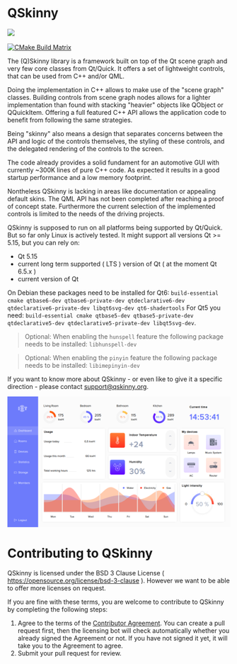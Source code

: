 # QSkinny

![](https://github.com/uwerat/qskinny/workflows/CI/badge.svg)

[![CMake Build Matrix](https://github.com/vrcomputing/qskinny/actions/workflows/cmake.yml/badge.svg)](https://github.com/vrcomputing/qskinny/actions/workflows/cmake.yml)

The (Q)Skinny library is a framework built on top of the Qt scene graph
and very few core classes from Qt/Quick. It offers a set of lightweight controls,
that can be used from C++ and/or QML.

Doing the implementation in C++ allows to make use of the "scene graph"
classes. Building controls from scene graph nodes allows for a lighter implementation
than found with stacking "heavier" objects like QObject or QQuickItem.
Offering a full featured C++ API allows the application code to benefit
from following the same strategies.

Being "skinny" also means a design that separates concerns between
the API and logic of the controls themselves, the styling of these controls,
and the delegated rendering of the controls to the screen.

The code already provides a solid fundament for an automotive GUI with
currently ~300K lines of pure C++ code. As expected it results
in a good startup performance and a low memory footprint.

Nontheless QSkinny is lacking in areas like documentation or appealing
default skins. The QML API has not been completed after reaching a
proof of concept state. Furthermore the current selection of the implemented
controls is limited to the needs of the driving projects.

QSkinny is supposed to run on all platforms being supported by Qt/Quick.
But so far only Linux is actively tested. 
It might support all versions Qt >= 5.15, but you can rely on:

- Qt 5.15
- current long term supported ( LTS ) version of Qt ( at the moment Qt 6.5.x )
- current version of Qt

On Debian these packages need to be installed for Qt6: `build-essential cmake
qtbase6-dev qtbase6-private-dev qtdeclarative6-dev qtdeclarative6-private-dev libqt6svg-dev qt6-shadertools`
For Qt5 you need: `build-essential cmake
qtbase5-dev qtbase5-private-dev qtdeclarative5-dev qtdeclarative5-private-dev libqt5svg-dev`.


> Optional: When enabling the `hunspell` feature the following package needs to be installed: `libhunspell-dev`

> Optional: When enabling the `pinyin` feature the following package needs to be installed: `libimepinyin-dev`

If you want to know more about QSkinny - or even like to give it a specific
direction - please contact support@qskinny.org.

![IOT dashboard](/doc/images/iotdashboard.png)


# Contributing to QSkinny

QSkinny is licensed under the BSD 3 Clause License ( https://opensource.org/license/bsd-3-clause ). However we want to be able to offer more licenses on request.

If you are fine with these terms, you are welcome to contribute to QSkinny by
completing the following steps:

1. Agree to the terms of the [Contributor Agreement](https://gist.github.com/uwerat/76b2f3df5e246cc468231f55f1d35e47#file-qskinny-cla-md).
  You can create a pull request first, then the licensing bot will check
  automatically whether you already signed the Agreement or not. If you have not
  signed it yet, it will take you to the Agreement to agree.
1. Submit your pull request for review.
